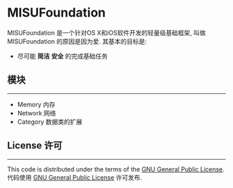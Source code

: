 # MISUFoundation

MISUFoundation 是一个针对OS X和iOS软件开发的轻量级基础框架, 叫做 MISUFoundation 的原因是因为爱. 其基本的目标是:

* 尽可能 **简洁** **安全** 的完成基础任务

## 模块

---

* Memory		内存
* Network		网络
* Category	数据类的扩展

## License 许可

---

This code is distributed under the terms of the [GNU General Public License](http://www.gnu.org/licenses/gpl.html).  
代码使用 [GNU General Public License](http://www.gnu.org/licenses/gpl.html) 许可发布.
